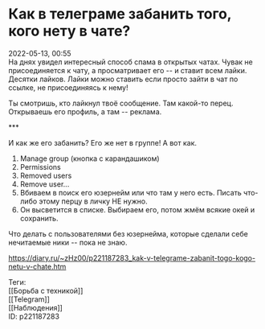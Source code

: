 Как в телеграме забанить того, кого нету в чате?
=================================================

   
 2022-05-13, 00:55   
  На днях увидел интересный способ спама в открытых чатах. Чувак не присоединяется к чату, а просматривает его -- и ставит всем лайки. Десятки лайков. Лайки можно ставить если просто зайти в чат по ссылке, не присоединяясь к нему!   
   
 Ты смотришь, кто лайкнул твоё сообщение. Там какой-то перец. Открываешь его профиль, а там -- реклама.   
   
 \*\*\*   
   
 И как же его забанить? Его же нет в группе! А вот как.   
   
 1. Manage group (кнопка с карандашиком)   
 2. Permissions   
 3. Removed users   
 4. Remove user...   
 5. Вбиваем в поиск его юзернейм или что там у него есть. Писать что-либо этому перцу в личку НЕ нужно.   
 6. Он высветится в списке. Выбираем его, потом жмём всякие окей и сохранить.   
   
 Что делать с пользователями без юзернейма, которые сделали себе нечитаемые ники -- пока не знаю.   
    
 <https://diary.ru/~zHz00/p221187283_kak-v-telegrame-zabanit-togo-kogo-netu-v-chate.htm>   
   
 Теги:   
 [[Борьба с техникой]]   
 [[Telegram]]   
 [[Наблюдения]]   
 ID: p221187283